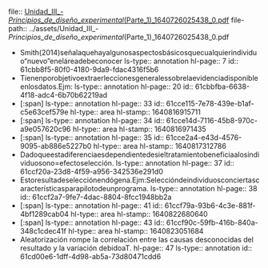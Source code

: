 file:: [Unidad_III_-_Principios_de_diseño_experimental_(Parte_1)_1640726025438_0.pdf](../assets/Unidad_III_-_Principios_de_diseño_experimental_(Parte_1)_1640726025438_0.pdf)
file-path:: ../assets/Unidad_III_-_Principios_de_diseño_experimental_(Parte_1)_1640726025438_0.pdf

- Smith(2014)señalaquehayalgunosaspectosbásicosquecualquierindividuo“nuevo”eneláreadebeconocer
  ls-type:: annotation
  hl-page:: 7
  id:: 61cbb8f5-80f0-4180-9da9-fdac4316f5b6
- Tienenporobjetivoextraerleccionesgeneralessobrelaevidenciadisponibleenlosdatos.Ejm:
  ls-type:: annotation
  hl-page:: 20
  id:: 61cbbfba-6638-4f18-adc4-6b70b62219ad
- [:span]
  ls-type:: annotation
  hl-page:: 33
  id:: 61cce115-7e78-439e-b1af-c5e63cef579e
  hl-type:: area
  hl-stamp:: 1640816915711
- [:span]
  ls-type:: annotation
  hl-page:: 34
  id:: 61cce14d-7116-45b8-970c-a9e057620c96
  hl-type:: area
  hl-stamp:: 1640816971435
- [:span]
  ls-type:: annotation
  hl-page:: 35
  id:: 61cce2a4-e43d-4576-9095-ab886e5227b0
  hl-type:: area
  hl-stamp:: 1640817312786
- Dadoqueestadiferenciaesdependientedesieltratamientobeneficiaalosindividuosono=efectoselección.
  ls-type:: annotation
  hl-page:: 37
  id:: 61ccf20a-23d8-4f59-a956-342536e291d0
- Estoresultadeselecciónendógena.Ejm:Seleccióndeindividuosconciertascaracterísticasparapilotodeunprograma.
  ls-type:: annotation
  hl-page:: 38
  id:: 61ccf2a7-9fe7-4dac-8804-8fcc1948bb2a
- [:span]
  ls-type:: annotation
  hl-page:: 41
  id:: 61ccf79a-93b6-4c3e-881f-4bf1289cab04
  hl-type:: area
  hl-stamp:: 1640822680640
- [:span]
  ls-type:: annotation
  hl-page:: 43
  id:: 61ccf90c-59fb-416b-840a-348c1cdec41f
  hl-type:: area
  hl-stamp:: 1640823051684
- Aleatorización rompe la correlación entre las causas desconocidas del resultado y la variación debidoaT.
  hl-page:: 47
  ls-type:: annotation
  id:: 61cd00e6-1dff-4d98-ab5a-73d80471cdd6